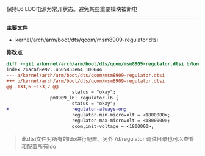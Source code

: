 保持L6 LDO电源为常开状态。避免某些重要模块被断电

---

**主要文件**
* kernel/arch/arm/boot/dts/qcom/msm8909-regulator.dtsi

**修改点**

````diff
diff --git a/kernel/arch/arm/boot/dts/qcom/msm8909-regulator.dtsi b/kernel/arch/arm/boot/dts/qcom/msm8909-regulator.dtsi
index 24acaf8e92..4605853e64 100644
--- a/kernel/arch/arm/boot/dts/qcom/msm8909-regulator.dtsi
+++ b/kernel/arch/arm/boot/dts/qcom/msm8909-regulator.dtsi
@@ -133,6 +133,7 @@
                        status = "okay";
                pm8909_l6: regulator-l6 {
                        status = "okay";
+                       regulator-always-on;
                        regulator-min-microvolt = <1800000>;
                        regulator-max-microvolt = <1800000>;
                        qcom,init-voltage = <1800000>;

````

> 此dtsi文件对所有的ldo进行配置。另外 /d/regulator 调试目录也可以查看和配置所有ldo
